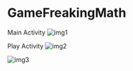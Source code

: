 # GameFreakingMath
Main Activity
![img1](https://github.com/thocs2703/GameFreakingMath/blob/master/image/MainActivity.png)

Play Activity
![img2](https://github.com/thocs2703/GameFreakingMath/blob/master/image/PlayActivity1.png)

![img3](https://github.com/thocs2703/GameFreakingMath/blob/master/image/PlaynActivity2.png)
